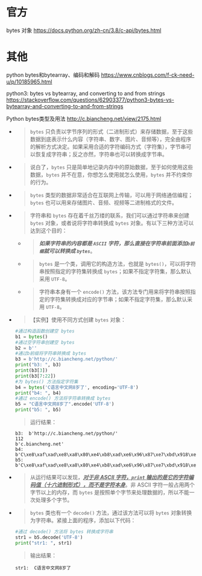 
# 官方

bytes 对象 https://docs.python.org/zh-cn/3.8/c-api/bytes.html

# 其他

python bytes和bytearray、编码和解码 https://www.cnblogs.com/f-ck-need-u/p/10185965.html

python3: bytes vs bytearray, and converting to and from strings https://stackoverflow.com/questions/62903377/python3-bytes-vs-bytearray-and-converting-to-and-from-strings

Python bytes类型及用法 http://c.biancheng.net/view/2175.html
- > `bytes` 只负责以字节序列的形式（二进制形式）来存储数据，至于这些数据到底表示什么内容（字符串、数字、图片、音频等），完全由程序的解析方式决定。如果采用合适的字符编码方式（字符集），字节串可以恢复成字符串；反之亦然，字符串也可以转换成字节串。
- > 说白了，`bytes` 只是简单地记录内存中的原始数据，至于如何使用这些数据，`bytes` 并不在意，你想怎么使用就怎么使用，`bytes` 并不约束你的行为。
- > `bytes` 类型的数据非常适合在互联网上传输，可以用于网络通信编程；`bytes` 也可以用来存储图片、音频、视频等二进制格式的文件。
- > 字符串和 `bytes` 存在着千丝万缕的联系，我们可以通过字符串来创建 `bytes` 对象，或者说将字符串转换成 `bytes` 对象。有以下三种方法可以达到这个目的：
  * > ***如果字符串的内容都是 `ASCII` 字符，那么直接在字符串前面添加`b前缀`就可以转换成 `bytes`***。
  * > `bytes` 是一个类，调用它的构造方法，也就是 `bytes()`，可以将字符串按照指定的字符集转换成 `bytes`；如果不指定字符集，那么默认采用 `UTF-8`。
  * > 字符串本身有一个 `encode()` 方法，该方法专门用来将字符串按照指定的字符集转换成对应的字节串；如果不指定字符集，那么默认采用 `UTF-8`。
- > 【实例】使用不同方式创建 `bytes` 对象：
  ```py
  #通过构造函数创建空 bytes
  b1 = bytes()
  #通过空字符串创建空 bytes
  b2 = b''
  #通过b前缀将字符串转换成 bytes
  b3 = b'http://c.biancheng.net/python/'
  print("b3: ", b3)
  print(b3[3])
  print(b3[7:22])
  #为 bytes() 方法指定字符集
  b4 = bytes('C语言中文网8岁了', encoding='UTF-8')
  print("b4: ", b4)
  #通过 encode() 方法将字符串转换成 bytes
  b5 = "C语言中文网8岁了".encode('UTF-8')
  print("b5: ", b5)
  ```
  > 运行结果：
  ```console
  b3:  b'http://c.biancheng.net/python/'
  112
  b'c.biancheng.net'
  b4:  b'C\xe8\xaf\xad\xe8\xa8\x80\xe4\xb8\xad\xe6\x96\x87\xe7\xbd\x918\xe5\xb2\x81\xe4\xba\x86'
  b5:  b'C\xe8\xaf\xad\xe8\xa8\x80\xe4\xb8\xad\xe6\x96\x87\xe7\xbd\x918\xe5\xb2\x81\xe4\xba\x86'
  ```
- > 从运行结果可以发现，***<ins>对于非 ASCII 字符，`print` 输出的是它的字符编码值（十六进制形式），而不是字符本身</ins>***。非 ASCII 字符一般占用两个字节以上的内存，而 `bytes` 是按照单个字节来处理数据的，所以不能一次处理多个字节。
- > `bytes` 类也有一个 `decode()` 方法，通过该方法可以将 `bytes` 对象转换为字符串。紧接上面的程序，添加以下代码：
  ```py
  #通过 decode() 方法将 bytes 转换成字符串
  str1 = b5.decode('UTF-8')
  print("str1: ", str1)
  ```
  > 输出结果：
  ```console
  str1:  C语言中文网8岁了
  ```
